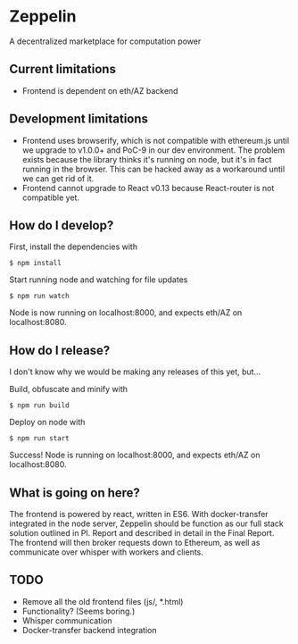 # Zeppelin
A decentralized marketplace for computation power

## Current limitations
- Frontend is dependent on eth/AZ backend

## Development limitations
- Frontend uses browserify, which is not compatible with ethereum.js until we upgrade to v1.0.0+ and PoC-9 in our dev environment. The problem exists because the library thinks it's running on node, but it's in fact running in the browser. This can be hacked away as a workaround until we can get rid of it.
- Frontend cannot upgrade to React v0.13 because React-router is not compatible yet.

## How do I develop?
First, install the dependencies with

    $ npm install

Start running node and watching for file updates

    $ npm run watch

Node is now running on localhost:8000, and expects eth/AZ on localhost:8080.

## How do I release?
I don't know why we would be making any releases of this yet, but...

Build, obfuscate and minify with

    $ npm run build

Deploy on node with

    $ npm run start

Success! Node is running on localhost:8000, and expects eth/AZ on localhost:8080.

## What is going on here?
The frontend is powered by react, written in ES6.
With docker-transfer integrated in the node server, Zeppelin should be function as our full stack solution outlined in Pl. Report and described in detail in the Final Report.
The frontend will then broker requests down to Ethereum, as well as communicate over whisper with workers and clients.

## TODO
- Remove all the old frontend files (js/, \*.html)
- Functionality? (Seems boring.)
- Whisper communication
- Docker-transfer backend integration

